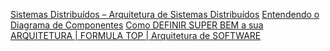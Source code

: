 [Sistemas Distribuídos – Arquitetura de Sistemas Distribuídos](https://youtu.be/ZCW6NgCu3iE)
[Entendendo o Diagrama de Componentes](https://youtu.be/2VUPhYY_YLE)
[Como DEFINIR SUPER BEM a sua ARQUITETURA | FORMULA TOP | Arquitetura de SOFTWARE](https://youtu.be/Xt4SXY8LsbY) 